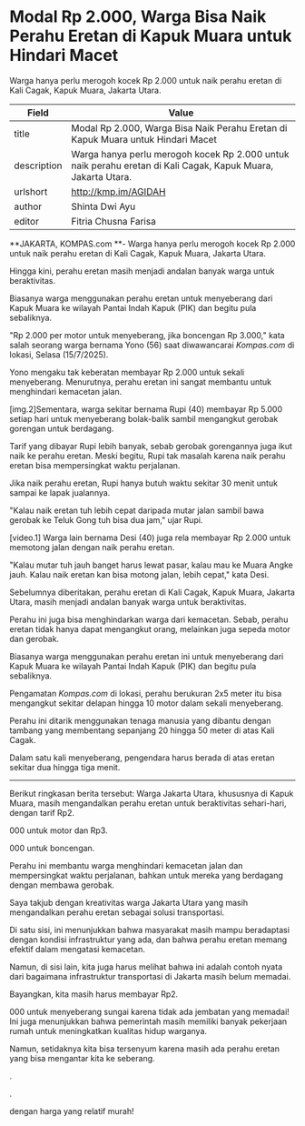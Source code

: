 # Modal Rp 2.000, Warga Bisa Naik Perahu Eretan di Kapuk Muara untuk Hindari Macet

Warga hanya perlu merogoh kocek Rp 2.000 untuk naik perahu eretan di Kali Cagak, Kapuk Muara, Jakarta Utara.

| Field       | Value                                                       |
|-------------|-------------------------------------------------------------|
| title       | Modal Rp 2.000, Warga Bisa Naik Perahu Eretan di Kapuk Muara untuk Hindari Macet |
| description | Warga hanya perlu merogoh kocek Rp 2.000 untuk naik perahu eretan di Kali Cagak, Kapuk Muara, Jakarta Utara. |
| urlshort    | http://kmp.im/AGIDAH |
| author      | Shinta Dwi Ayu |
| editor      | Fitria Chusna Farisa |

**JAKARTA, KOMPAS.com **- Warga hanya perlu merogoh kocek Rp 2.000 untuk naik perahu eretan di Kali Cagak, Kapuk Muara, Jakarta Utara.

Hingga kini, perahu eretan masih menjadi andalan banyak warga untuk beraktivitas. 

Biasanya warga menggunakan perahu eretan untuk menyeberang dari Kapuk Muara ke wilayah Pantai Indah Kapuk (PIK) dan begitu pula sebaliknya.

\"Rp 2.000 per motor untuk menyeberang, jika boncengan Rp 3.000,\" kata salah seorang warga bernama Yono (56) saat diwawancarai *Kompas.com* di lokasi, Selasa (15/7/2025).

Yono mengaku tak keberatan membayar Rp 2.000 untuk sekali menyeberang. Menurutnya, perahu eretan ini sangat membantu untuk menghindari kemacetan jalan. 

\[img.2\]Sementara, warga sekitar bernama Rupi (40) membayar Rp 5.000 setiap hari untuk menyeberang bolak-balik sambil mengangkut gerobak gorengan untuk berdagang. 

Tarif yang dibayar Rupi lebih banyak, sebab gerobak gorengannya juga ikut naik ke perahu eretan. Meski begitu, Rupi tak masalah karena naik perahu eretan bisa mempersingkat waktu perjalanan. 

Jika naik perahu eretan, Rupi hanya butuh waktu sekitar 30 menit untuk sampai ke lapak jualannya.

\"Kalau naik eretan tuh lebih cepat daripada mutar jalan sambil bawa gerobak ke Teluk Gong tuh bisa dua jam,\" ujar Rupi.

\[video.1\] Warga lain bernama Desi (40) juga rela membayar Rp 2.000 untuk memotong jalan dengan naik perahu eretan.

\"Kalau mutar tuh jauh banget harus lewat pasar, kalau mau ke Muara Angke jauh. Kalau naik eretan kan bisa motong jalan, lebih cepat,\" kata Desi.

Sebelumnya diberitakan, perahu eretan di Kali Cagak, Kapuk Muara, Jakarta Utara, masih menjadi andalan banyak warga untuk beraktivitas.

Perahu ini juga bisa menghindarkan warga dari kemacetan. Sebab, perahu eretan tidak hanya dapat mengangkut orang, melainkan juga sepeda motor dan gerobak.

Biasanya warga menggunakan perahu eretan ini untuk menyeberang dari Kapuk Muara ke wilayah Pantai Indah Kapuk (PIK) dan begitu pula sebaliknya.

Pengamatan *Kompas.com* di lokasi, perahu berukuran 2x5 meter itu bisa mengangkut sekitar delapan hingga 10 motor dalam sekali menyeberang.

Perahu ini ditarik menggunakan tenaga manusia yang dibantu dengan tambang yang membentang sepanjang 20 hingga 50 meter di atas Kali Cagak.

Dalam satu kali menyeberang, pengendara harus berada di atas eretan sekitar dua hingga tiga menit.

---
Berikut ringkasan berita tersebut: Warga Jakarta Utara, khususnya di Kapuk Muara, masih mengandalkan perahu eretan untuk beraktivitas sehari-hari, dengan tarif Rp2.

000 untuk motor dan Rp3.

000 untuk boncengan.

 Perahu ini membantu warga menghindari kemacetan jalan dan mempersingkat waktu perjalanan, bahkan untuk mereka yang berdagang dengan membawa gerobak.



Saya takjub dengan kreativitas warga Jakarta Utara yang masih mengandalkan perahu eretan sebagai solusi transportasi.

 Di satu sisi, ini menunjukkan bahwa masyarakat masih mampu beradaptasi dengan kondisi infrastruktur yang ada, dan bahwa perahu eretan memang efektif dalam mengatasi kemacetan.

 Namun, di sisi lain, kita juga harus melihat bahwa ini adalah contoh nyata dari bagaimana infrastruktur transportasi di Jakarta masih belum memadai.

 Bayangkan, kita masih harus membayar Rp2.

000 untuk menyeberang sungai karena tidak ada jembatan yang memadai! Ini juga menunjukkan bahwa pemerintah masih memiliki banyak pekerjaan rumah untuk meningkatkan kualitas hidup warganya.

 Namun, setidaknya kita bisa tersenyum karena masih ada perahu eretan yang bisa mengantar kita ke seberang.

.

.

 dengan harga yang relatif murah!
